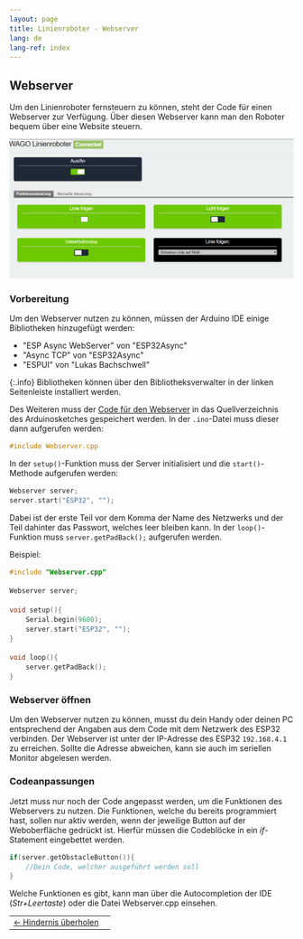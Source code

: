 ```yaml
---
layout: page
title: Linienroboter - Webserver
lang: de
lang-ref: index
---
```

## Webserver
Um den Linienroboter fernsteuern zu können, steht der Code für einen Webserver zur Verfügung. Über diesen Webserver kann man den Roboter bequem über eine Website steuern.

<img src="img/webserver.png" alt="Bildschirmfoto der Webanwendung">

### Vorbereitung
Um den Webserver nutzen zu können, müssen der Arduino IDE einige Bibliotheken hinzugefügt werden:
+ "ESP Async WebServer" von "ESP32Async"
+ "Async TCP" von "ESP32Async"
+ "ESPUI" von "Lukas Bachschwell"

{:.info}
Bibliotheken können über den Bibliotheksverwalter in der linken Seitenleiste installiert werden.

Des Weiteren muss der [Code für den Webserver](Webserver.cpp) in das Quellverzeichnis des Arduinosketches gespeichert werden. In der `.ino`-Datei muss dieser dann aufgerufen werden:

```C
#include Webserver.cpp
```

In der `setup()`-Funktion muss der Server initialisiert und die `start()`-Methode aufgerufen werden:

```C
Webserver server;
server.start("ESP32", "");
```
Dabei ist der erste Teil vor dem Komma der Name des Netzwerks und der Teil dahinter das Passwort, welches leer bleiben kann.
In der `loop()`-Funktion muss `server.getPadBack();` aufgerufen werden.

Beispiel:

```C
#include "Webserver.cpp"

Webserver server;

void setup(){
    Serial.begin(9600);
    server.start("ESP32", "");
}

void loop(){
    server.getPadBack();
}
```
### Webserver öffnen
Um den Webserver nutzen zu können, musst du dein Handy oder deinen PC entsprechend der Angaben aus dem Code mit dem Netzwerk des ESP32 verbinden.
Der Webserver ist unter der IP-Adresse des ESP32 `192.168.4.1` zu erreichen. Sollte die Adresse abweichen, kann sie auch im seriellen Monitor abgelesen werden.

### Codeanpassungen
Jetzt muss nur noch der Code angepasst werden, um die Funktionen des Webservers zu nutzen.
Die Funktionen, welche du bereits programmiert hast, sollen nur aktiv werden, wenn der jeweilige Button auf der Weboberfläche gedrückt ist. Hierfür müssen die Codeblöcke in ein _if_-Statement eingebettet werden.

```C
if(server.getObstacleButton()){
	//Dein Code, welcher ausgeführt werden soll
}
```
Welche Funktionen es gibt, kann man über die Autocompletion der IDE (_Str+Leertaste_) oder die Datei Webserver.cpp einsehen.

|        |       |
|:-------|------:|
|<a href="Hindernis-ueberholen.html"><- Hindernis überholen</a>||